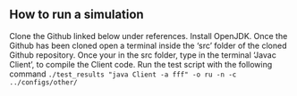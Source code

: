 ## How to run a simulation
Clone the Github linked below under references.
Install OpenJDK.
Once the Github has been cloned open a terminal inside the ‘src’ folder of the cloned Github repository.
Once your in the src folder, type in the terminal ‘Javac Client’, to compile the Client code.
Run the test script with the following command `./test_results "java Client -a fff" -o ru -n -c ../configs/other/`


